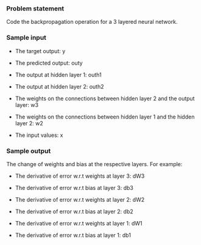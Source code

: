 ### Problem statement

Code the backpropagation operation for a 3 layered neural network.

### Sample input

* The target output: y

* The predicted output: outy

* The output at hidden layer 1: outh1

* The output at hidden layer 2: outh2

* The weights on the connections between hidden layer 2 and the output layer: w3

* The weights on the connections between hidden layer 1 and the hidden layer 2: w2

* The input values: x

### Sample output

The change of weights and bias at the respective layers. For example:

* The derivative of error w.r.t weights at layer 3: dW3

* The derivative of error w.r.t bias at layer 3: db3

* The derivative of error w.r.t weights at layer 2: dW2

* The derivative of error w.r.t bias at layer 2: db2

* The derivative of error w.r.t weights at layer 1: dW1

* The derivative of error w.r.t bias at layer 1: db1
